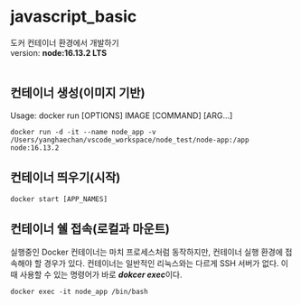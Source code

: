 # javascript_basic

도커 컨테이너 환경에서 개발하기<br>
version: **node:16.13.2 LTS** <br><br>



## 컨테이너 생성(이미지 기반)
Usage:  docker run [OPTIONS] IMAGE [COMMAND] [ARG...]<br>
~~~
docker run -d -it --name node_app -v /Users/yanghaechan/vscode_workspace/node_test/node-app:/app node:16.13.2
~~~

## 컨테이너 띄우기(시작)
~~~
docker start [APP_NAMES]
~~~

## 컨테이너 쉘 접속(로컬과 마운트)
실행중인 Docker 컨테이너는 마치 프로세스처럼 동작하지만, 컨테이너 실행 환경에 접속해야 할 경우가 있다. 컨테이너는 일반적인 리눅스와는 다르게 SSH 서버가 없다. 이 때 사용할 수 있는 명령어가 바로 ***dokcer exec***이다.
~~~
docker exec -it node_app /bin/bash
~~~